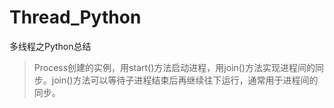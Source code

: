 # Thread_Python
多线程之Python总结

>Process创建的实例，用start()方法启动进程，用join()方法实现进程间的同步。join()方法可以等待子进程结束后再继续往下运行，通常用于进程间的同步。
